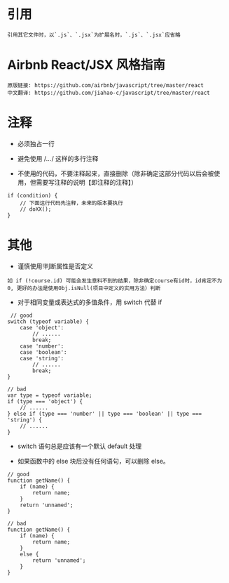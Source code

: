 # 引用

```
引用其它文件时，以`.js`、`.jsx`为扩展名时，`.js`、`.jsx`应省略
```

# Airbnb React/JSX 风格指南

```
原版链接: https://github.com/airbnb/javascript/tree/master/react
中文翻译: https://github.com/jiahao-c/javascript/tree/master/react
```

# 注释

- 必须独占一行

- 避免使用 /_..._/ 这样的多行注释

- 不使用的代码，不要注释起来，直接删除（除非确定这部分代码以后会被使用，但需要写注释的说明【即注释的注释】）

```
if (condition) {
    // 下面这行代码先注释，未来的版本要执行
    // doXX();
}
```

# 其他

- 谨慎使用!判断属性是否定义

```
如 if (!course.id) 可能会发生意料不到的结果，除非确定course有id时，id肯定不为0, 更好的办法是使用Obj.isNull(项目中定义的实用方法）判断
```

- 对于相同变量或表达式的多值条件，用 switch 代替 if

```
 // good
switch (typeof variable) {
    case 'object':
        // ......
        break;
    case 'number':
    case 'boolean':
    case 'string':
        // ......
        break;
}

// bad
var type = typeof variable;
if (type === 'object') {
    // ......
} else if (type === 'number' || type === 'boolean' || type === 'string') {
    // ......
}
```

- switch 语句总是应该有一个默认 default 处理

- 如果函数中的 else 块后没有任何语句，可以删除 else。

```
// good
function getName() {
    if (name) {
        return name;
    }
    return 'unnamed';
}

// bad
function getName() {
    if (name) {
        return name;
    }
    else {
        return 'unnamed';
    }
}
```
